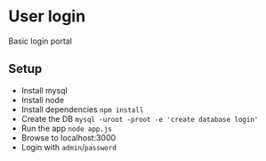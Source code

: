 # User login

Basic login portal

## Setup

- Install mysql
- Install node
- Install dependencies
`npm install`
- Create the DB
`mysql -uroot -proot -e 'create database login'`
- Run the app
`node app.js`
- Browse to localhost:3000
- Login with `admin`/`password`
